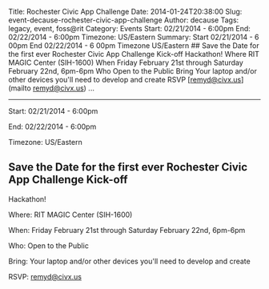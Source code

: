 Title: Rochester Civic App Challenge
Date: 2014-01-24T20:38:00
Slug: event-decause-rochester-civic-app-challenge
Author: decause
Tags: legacy, event, foss@rit
Category: Events
Start: 02/21/2014 - 6:00pm
End: 02/22/2014 - 6:00pm
Timezone: US/Eastern
Summary: Start  02/21/2014 - 6 00pm  End  02/22/2014 - 6 00pm  Timezone  US/Eastern  ## Save the Date for the first ever Rochester Civic App Challenge Kick-off Hackathon!  Where  RIT MAGIC Center (SIH-1600)  When  Friday February 21st through Saturday February 22nd, 6pm-6pm  Who  Open to the Public  Bring  Your laptop and/or other devices you'll need to develop and create  RSVP  [remyd@civx.us](mailto remyd@civx.us)   ... 

---
Start: 02/21/2014 - 6:00pm

End: 02/22/2014 - 6:00pm

Timezone: US/Eastern

## Save the Date for the first ever Rochester Civic App Challenge Kick-off
Hackathon!

Where: RIT MAGIC Center (SIH-1600)

When: Friday February 21st through Saturday February 22nd, 6pm-6pm

Who: Open to the Public

Bring: Your laptop and/or other devices you'll need to develop and create

RSVP: [remyd@civx.us](mailto:remyd@civx.us)

